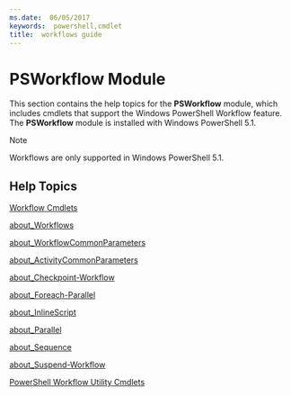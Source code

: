 ```yaml
---
ms.date:  06/05/2017
keywords:  powershell,cmdlet
title:  workflows guide
---
```

# PSWorkflow Module

This section contains the help topics for the **PSWorkflow** module, which includes cmdlets that support the Windows PowerShell Workflow feature. The **PSWorkflow** module is installed with Windows PowerShell 5.1.

> [!NOTE]
> Workflows are only supported in Windows PowerShell 5.1.

## Help Topics

[Workflow Cmdlets](https://go.microsoft.com/fwlink/?LinkID=245865)

[about_Workflows](https://technet.microsoft.com/library/f2897bdd-1b9d-4679-8b19-09840bd40a22)

[about_WorkflowCommonParameters](https://technet.microsoft.com/library/119f968e-618e-439c-b76c-cdd17e6df27c)

[about_ActivityCommonParameters](https://technet.microsoft.com/library/8ca60664-37c6-4257-a723-e3c41dd10122)

[about_Checkpoint-Workflow](https://technet.microsoft.com/library/3a309488-1e7a-4807-b83b-dedbeac3ee1c)

[about_Foreach-Parallel](https://technet.microsoft.com/library/35704780-dde8-4f5f-9319-5b982148bba7)

[about_InlineScript](https://technet.microsoft.com/library/f88ed5a9-02d6-4bf0-a031-61198e1e7291)

[about_Parallel](https://technet.microsoft.com/library/104559a8-e89a-49f5-8c08-e5bf72768cbf)

[about_Sequence](https://technet.microsoft.com/library/bda3f81a-be8a-43be-b0df-12bb7e193b9b)

[about_Suspend-Workflow](https://technet.microsoft.com/library/be2ded75-1eca-493e-96c1-758f92b5f199)

[PowerShell Workflow Utility Cmdlets](https://technet.microsoft.com/library/a5a32019-0d68-4041-935f-1b1cacaf6d3d)
